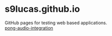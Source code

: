 # s9lucas.github.io
GitHub pages for testing web based applications.  
[pong-audio-integration](./pong)
